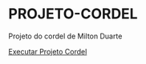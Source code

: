 # PROJETO-CORDEL
Projeto do cordel de Milton Duarte

<a href="https://ch-025.github.io/PROJETO-CORDEL/" target="_blank">Executar Projeto Cordel</a>
